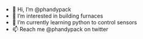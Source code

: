 - 👋 Hi, I’m @phandypack
- 👀 I’m interested in building furnaces
- 🌱 I’m currently learning python to control sensors
- 📫 Reach me @phandypack on twitter

<!---
phandypack/phandypack is a ✨ special ✨ repository because its `README.md` (this file) appears on your GitHub profile.
You can click the Preview link to take a look at your changes.
--->
